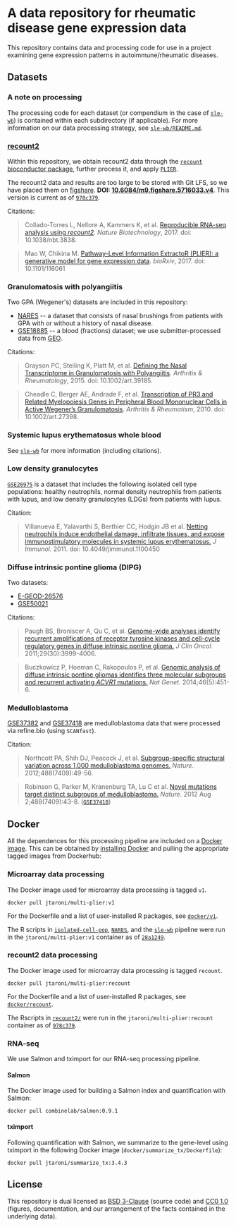# A data repository for rheumatic disease gene expression data

This repository contains data and processing code for use in a project examining gene expression patterns in autoimmune/rheumatic diseases. 

## Datasets

### A note on processing 

The processing code for each dataset (or compendium in the case of [`sle-wb`](https://github.com/greenelab/rheum-plier-data/tree/master/sle-wb)) is contained within each subdirectory (if applicable). 
For more information on our data processing strategy, see [`sle-wb/README.md`](https://github.com/greenelab/rheum-plier-data/blob/master/sle-wb/README.md).

### [recount2](https://jhubiostatistics.shinyapps.io/recount/)

Within this repository, we obtain recount2 data through the [`recount` bioconductor package](http://bioconductor.org/packages/release/bioc/html/recount.html), further process it, and apply [`PLIER`](https://github.com/wgmao/PLIER).

The recount2 data and results are too large to be stored with Git LFS, so we have placed them on [figshare](https://figshare.com/). **DOI: [10.6084/m9.figshare.5716033.v4](https://doi.org/10.6084/m9.figshare.5716033.v4)**. 
This version is current as of [`978c379`](https://github.com/greenelab/rheum-plier-data/commit/978c37938383ff7adcadacfcbc35931ce5e62b17).


Citations:

> Collado-Torres L, Nellore A, Kammers K, et al. [Reproducible RNA-seq analysis using _recount2_](https://http://doi.org/10.1038/nbt.3838). _Nature Biotechnology_, 2017. doi: 10.1038/nbt.3838. 

> Mao W, Chikina M. [Pathway-Level Information ExtractoR (PLIER): a generative model for gene expression data](http://dx.doi.org/10.1101/116061). _bioRxiv_, 2017. doi: 10.1101/116061

### Granulomatosis with polyangiitis

Two GPA (Wegener's) datasets are included in this repository:

* [NARES](https://github.com/greenelab/rheum-plier-data/tree/master/NARES) -- a dataset that consists of nasal brushings from patients with GPA with or without a history of nasal disease.
* [GSE18885](https://github.com/greenelab/rheum-plier-data/tree/master/gpa-blood) -- a blood (fractions) dataset; we use submitter-processed data from [GEO](https://www.ncbi.nlm.nih.gov/geo/).

Citations:

> Grayson PC, Steiling K, Platt M, et al. [Defining the Nasal Transcriptome in Granulomatosis with Polyangiitis](https://dx.doi.org/10.100art.39185). _Arthritis & Rheumatology_, 2015. doi: 10.1002/art.39185.

> Cheadle C, Berger AE, Andrade F, et al. [Transcription of PR3 and Related Myelopoiesis Genes in Peripheral Blood Mononuclear Cells in Active Wegener’s Granulomatosis](https://dx.doi.org/10.1002/art.27398). _Arthritis & Rheumatism_, 2010. doi: 10.1002/art.27398.

### Systemic lupus erythematosus whole blood

See [`sle-wb`](https://github.com/greenelab/rheum-plier-data/tree/master/sle-wb) for more information (including citations).

### Low density granulocytes

[`GSE26975`](https://www.ncbi.nlm.nih.gov/geo/query/acc.cgi?acc=GSE26975) is a dataset that includes the following isolated cell type populations: healthy neutrophils, normal density neutrophils from patients with lupus, and low density granulocytes (LDGs) from patients with lupus.

Citation:

> Villanueva E, Yalavarthi S, Berthier CC, Hodgin JB et al. [Netting neutrophils induce endothelial damage, infiltrate tissues, and expose immunostimulatory molecules in systemic lupus erythematosus.](https://doi.org/10.4049/jimmunol.1100450) _J Immunol._ 2011. doi: 10.4049/jimmunol.1100450

### Diffuse intrinsic pontine glioma (DIPG)

Two datasets:
* [E-GEOD-26576](https://www.ebi.ac.uk/arrayexpress/experiments/E-GEOD-26576/)
* [GSE50021](https://www.ncbi.nlm.nih.gov/geo/query/acc.cgi?acc=GSE50021)

Citations:
> Paugh BS, Broniscer A, Qu C, et al. [Genome-wide analyses identify recurrent amplifications of receptor tyrosine kinases and cell-cycle regulatory genes in diffuse intrinsic pontine glioma.](https://dx.doi.org/10.1200/JCO.2011.35.5677) _J Clin Oncol._ 2011;29(30):3999-4006.

> Buczkowicz P, Hoeman C, Rakopoulos P, et al. [Genomic analysis of diffuse intrinsic pontine gliomas identifies three molecular subgroups and recurrent activating _ACVR1_ mutations.](https://dx.doi.org/10.1038/ng.2936) _Nat Genet._ 2014;46(5):451-6. 

### Medulloblastoma

[GSE37382](https://www.ncbi.nlm.nih.gov/geo/query/acc.cgi?acc=GSE37382) and [GSE37418](https://www.ncbi.nlm.nih.gov/geo/query/acc.cgi?acc=GSE37418) are medulloblastoma data that were processed via refine.bio (using `SCANfast`).

Citation:
> Northcott PA, Shih DJ, Peacock J, et al. [Subgroup-specific structural variation across 1,000 medulloblastoma genomes.](https://dx.doi.org/10.1038/nature11327) _Nature._ 2012;488(7409):49-56. 

> Robinson G, Parker M, Kranenburg TA, Lu C et al. [Novel mutations target 
distinct subgroups of medulloblastoma.](https://dx.doi.org/10.1038/nature11213)
_Nature._ 2012 Aug 2;488(7409):43-8. ([`GSE37418`](https://www.ncbi.nlm.nih.gov/geo/query/acc.cgi?acc=GSE37418))

## Docker

All the dependences for this processing pipeline are included on a [Docker image](https://hub.docker.com/r/jtaroni/multi-plier/). 
This can be obtained by [installing Docker](https://docs.docker.com/install/) and pulling the appropriate tagged images from Dockerhub:

### Microarray data processing

The Docker image used for microarray data processing is tagged `v1`.

```
docker pull jtaroni/multi-plier:v1
```

For the Dockerfile and a list of user-installed R packages, see [`docker/v1`](https://github.com/greenelab/rheum-plier-data/tree/master/docker/v1).

The R scripts in [`isolated-cell-pop`](https://github.com/greenelab/rheum-plier-data/blob/28a124949234ab65e7d7f01cf88431702f958205/isolated-cell-pop/process_E-MTAB-2452.R), [`NARES`](https://github.com/greenelab/rheum-plier-data/blob/28a124949234ab65e7d7f01cf88431702f958205/NARES/process_NARES.R), and the [`sle-wb`](https://github.com/greenelab/rheum-plier-data/tree/28a124949234ab65e7d7f01cf88431702f958205/sle-wb) pipeline were run in the `jtaroni/multi-plier:v1` container as of [`28a1249`](https://github.com/greenelab/rheum-plier-data/commit/28a124949234ab65e7d7f01cf88431702f958205).

### recount2 data processing

The Docker image used for microarray data processing is tagged `recount`.

```
docker pull jtaroni/multi-plier:recount
```

For the Dockerfile and a list of user-installed R packages, see [`docker/recount`](https://github.com/greenelab/rheum-plier-data/tree/978c37938383ff7adcadacfcbc35931ce5e62b17/docker/recount).

The Rscripts in [`recount2/`](https://github.com/greenelab/rheum-plier-data/tree/978c37938383ff7adcadacfcbc35931ce5e62b17/recount2) were run in the `jtaroni/multi-plier:recount` container as of [`978c379`](https://github.com/greenelab/rheum-plier-data/commit/978c37938383ff7adcadacfcbc35931ce5e62b17).

### RNA-seq

We use Salmon and tximport for our RNA-seq processing pipeline.

#### Salmon

The Docker image used for building a Salmon index and quantification with Salmon:

```
docker pull combinelab/salmon:0.9.1
```

#### tximport

Following quantification with Salmon, we summarize to the gene-level using tximport in the following Docker image (`docker/summarize_tx/Dockerfile`):

```
docker pull jtaroni/summarize_tx:3.4.3
```

## License 

This repository is dual licensed as [BSD 3-Clause](https://github.com/greenelab/rheum-plier-data/blob/master/LICENSE_BSD-3.md) (source code) and [CC0 1.0](https://github.com/greenelab/rheum-plier-data/blob/master/LICENSE_CC0.md) (figures, documentation, and our arrangement of the facts contained in the underlying data).
